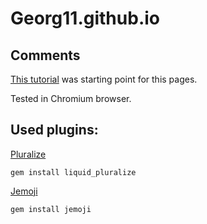# Georg11.github.io

## Comments

[This tutorial](http://jmcglone.com/guides/github-pages/) was starting point for this pages.

Tested in Chromium browser.

## Used plugins:

[Pluralize](https://github.com/bdesham/pluralize)
```
gem install liquid_pluralize
```


[Jemoji](https://github.com/jekyll/jemoji)
```
gem install jemoji
```
